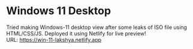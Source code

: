 # Windows 11 Desktop

Tried making Windows-11 desktop view after some leaks of ISO file using HTML/CSS/JS. Deployed it using Netlify for live preview! 
<br />
URL: https://win-11-lakshya.netlify.app
